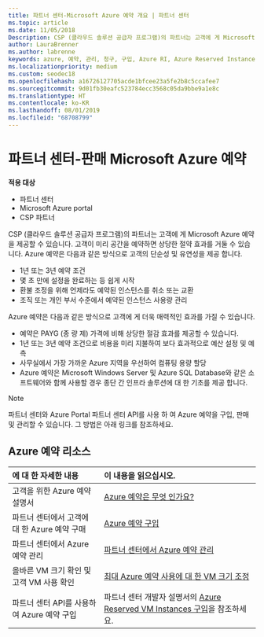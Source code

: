 ```yaml
---
title: 파트너 센터-Microsoft Azure 예약 개요 | 파트너 센터
ms.topic: article
ms.date: 11/05/2018
Description: CSP (클라우드 솔루션 공급자 프로그램)의 파트너는 고객에 게 Microsoft Azure 예약을 제공할 수 있습니다.
author: LauraBrenner
ms.author: labrenne
keywords: azure, 예약, 관리, 청구, 구입, Azure RI, Azure Reserved Instances
ms.localizationpriority: medium
ms.custom: seodec18
ms.openlocfilehash: a16726127705acde1bfcee23a5fe2b8c5ccafee7
ms.sourcegitcommit: 9d01fb30eafc523784ecc3568c05da9bbe9a1e8c
ms.translationtype: HT
ms.contentlocale: ko-KR
ms.lasthandoff: 08/01/2019
ms.locfileid: "68708799"
---
```

# <a name="partner-center---sell-microsoft-azure-reservations"></a>파트너 센터-판매 Microsoft Azure 예약

<!--Maggie, 12/7/18 - Added "Partner Center" to metadata title and H1 title as per Catherine Watson in bug #19868631-->

**적용 대상**

- 파트너 센터
- Microsoft Azure portal
- CSP 파트너

CSP (클라우드 솔루션 공급자 프로그램)의 파트너는 고객에 게 Microsoft Azure 예약을 제공할 수 있습니다. 고객이 미리 공간을 예약하면 상당한 절약 효과를 거둘 수 있습니다. Azure 예약은 다음과 같은 방식으로 고객의 단순성 및 유연성을 제공 합니다.

- 1년 또는 3년 예약 조건
- 몇 초 만에 설정을 완료하는 등 쉽게 시작
- 환불 조정을 위해 언제라도 예약된 인스턴스를 취소 또는 교환
- 조직 또는 개인 부서 수준에서 예약된 인스턴스 사용량 관리 

Azure 예약은 다음과 같은 방식으로 고객에 게 더욱 매력적인 효과를 가질 수 있습니다.

- 예약은 PAYG (종 량 제) 가격에 비해 상당한 절감 효과를 제공할 수 있습니다.
- 1년 또는 3년 예약 조건으로 비용을 미리 지불하여 보다 효과적으로 예산 설정 및 예측
- 사무실에서 가장 가까운 Azure 지역을 우선하여 컴퓨팅 용량 할당
- Azure 예약은 Microsoft Windows Server 및 Azure SQL Database와 같은 소프트웨어와 함께 사용할 경우 종단 간 인프라 솔루션에 대 한 기초를 제공 합니다.

>[!NOTE]
> 파트너 센터와 Azure Portal 파트너 센터 API를 사용 하 여 Azure 예약을 구입, 판매 및 관리할 수 있습니다. 그 방법은 아래 링크를 참조하세요.

## <a name="azure-reservations-resources"></a>Azure 예약 리소스

|**에 대 한 자세한 내용**   |**이 내용을 읽으십시오.**    |
|:-----------------------------|:-----------------|
| 고객을 위한 Azure 예약 설명서 | [Azure 예약은 무엇 인가요?](https://docs.microsoft.com/azure/billing/billing-save-compute-costs-reservations)
|파트너 센터에서 고객에 대 한 Azure 예약 구매   |[Azure 예약 구입](azure-reservations-buying.md)
|파트너 센터에서 Azure 예약 관리 | [파트너 센터에서 Azure 예약 관리](azure-reservations-manage.md)
|올바른 VM 크기 확인 및 고객 VM 사용 확인   |[최대 Azure 예약 사용에 대 한 VM 크기 조정](azure-usage.md)   |
|파트너 센터 API를 사용하여 Azure 예약 구입 | 파트너 센터 개발자 설명서의 [Azure Reserved VM Instances 구입](https://docs.microsoft.com/partner-center/develop/purchase-azure-reservations)을 참조하세요.
